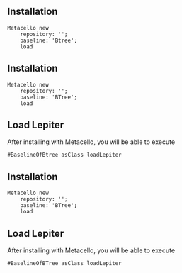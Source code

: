 ## Installation```stMetacello new	repository: '';	baseline: 'Btree';	load```## Installation```stMetacello new	repository: '';	baseline: 'BTree';	load```## Load Lepiter				After installing with Metacello, you will be able to execute```#BaselineOfBtree asClass loadLepiter```## Installation```stMetacello new	repository: '';	baseline: 'BTree';	load```## Load Lepiter				After installing with Metacello, you will be able to execute```#BaselineOfBTree asClass loadLepiter```